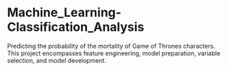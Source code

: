 # Machine_Learning-Classification_Analysis
Predicting the probability of the mortality of Game of Thrones characters.
This project encompasses feature engineering, model preparation, variable selection, and model development.
